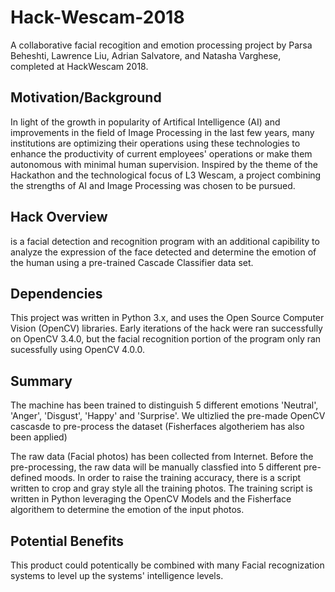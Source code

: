 # Hack-Wescam-2018

A collaborative facial recogition and emotion processing project by Parsa Beheshti, Lawrence Liu, Adrian Salvatore, and Natasha Varghese, completed at HackWescam 2018.

## Motivation/Background
In light of the growth in popularity of Artifical Intelligence (AI) and improvements in the field of Image Processing in the last few years, many institutions are optimizing their operations using these technologies to enhance the productivity of current employees' operations or make them autonomous with minimal human supervision. Inspired by the theme of the Hackathon and the technological focus of L3 Wescam, a project combining the strengths of AI and Image Processing was chosen to be pursued.

## Hack Overview
<name> is a facial detection and recognition program with an additional capibility to analyze the expression of the face detected and determine the emotion of the human using a pre-trained Cascade Classifier data set.
  
## Dependencies
This project was written in Python 3.x, and uses the Open Source Computer Vision (OpenCV) libraries. Early iterations of the hack were ran successfully on OpenCV 3.4.0, but the facial recognition portion of the program only ran sucessfully using OpenCV 4.0.0.

## Summary
The machine has been trained to distinguish 5 different emotions 'Neutral', 'Anger', 'Disgust', 'Happy' and 'Surprise'.
We ultizlied the pre-made OpenCV cascasde to pre-process the dataset (Fisherfaces algotheriem has also been applied)

The raw data (Facial photos) has been collected from Internet. Before the pre-processing, the raw data will be manually classfied into 5 different pre-defined moods. In order to raise the training accuracy, there is a script written to crop and gray style all the training photos. The training script is written in Python leveraging the OpenCV Models and the Fisherface algorithem to determine the emotion of the input photos. 


## Potential Benefits 
This product could potentically be combined with many Facial recognization systems to level up the systems' intelligence levels. 



